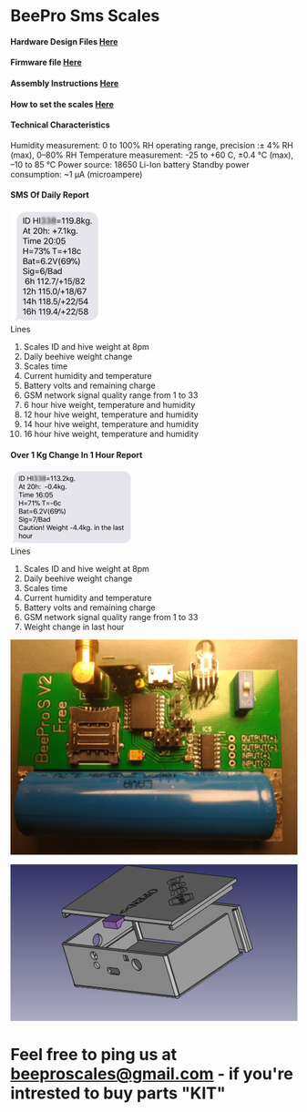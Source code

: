 # BeePro Sms Scales
#### Hardware Design Files [Here](/Hardware)
#### Firmware file [Here](/firmware)
#### Assembly Instructions [Here](/AssemblyInstructions.md)
#### How to set the scales [Here](/Settings.md)

#### Technical Characteristics
Humidity measurement: 0 to 100% RH operating range, precision :± 4% RH (max), 0–80% RH
Temperature measurement: -25 to +60 C, ±0.4 °C (max), –10 to 85 °C
Power source: 18650 Li-Ion battery
Standby power consumption: ~1 µA (microampere)

#### SMS Of Daily Report
![Sms](/images/sms.png)     
Lines
1. Scales ID and hive weight at 8pm
2. Daily beehive weight change
3. Scales time
4. Current humidity and temperature
5. Battery volts and remaining charge
6. GSM network signal quality range from 1 to 33
7. 6 hour hive weight, temperature and humidity
8. 12 hour hive weight, temperature and humidity
9. 14 hour hive weight, temperature and humidity
10. 16 hour hive weight, temperature and humidity

#### Over 1 Kg Change In 1 Hour Report
![Sms Alert](/images/alertSms.png)   
Lines
1. Scales ID and hive weight at 8pm
2. Daily beehive weight change
3. Scales time
4. Current humidity and temperature
5. Battery volts and remaining charge
6. GSM network signal quality range from 1 to 33
7. Weight change in last hour

![SmsScales](/images/pcb.jpg)

![3d Model](/images/Case.jpeg)

# Feel free to ping us at beeproscales@gmail.com - if you're intrested to buy parts "KIT"

